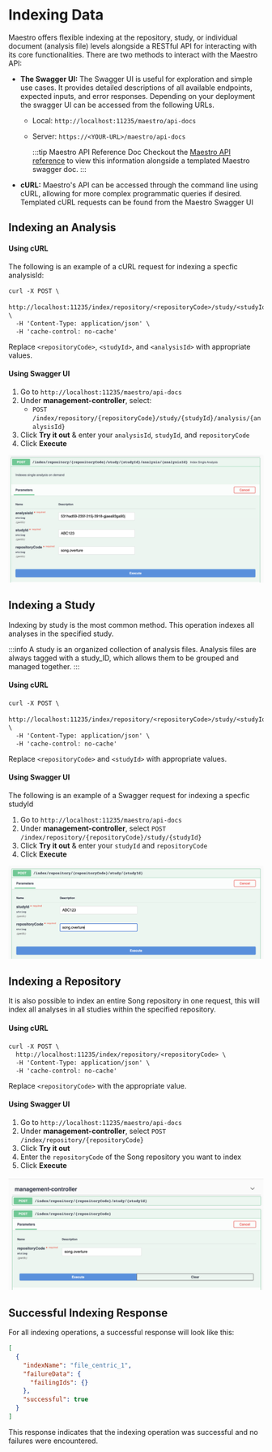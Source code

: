 # Indexing Data

Maestro offers flexible indexing at the repository, study, or individual document (analysis file) levels alongside a RESTful API for interacting with its core functionalities. There are two methods to interact with the Maestro API:

- **The Swagger UI:** The Swagger UI is useful for exploration and simple use cases. It provides detailed descriptions of all available endpoints, expected inputs, and error responses. Depending on your deployment the swagger UI can be accessed from the following URLs.
    - Local: `http://localhost:11235/maestro/api-docs`
    - Server: `https://<YOUR-URL>/maestro/api-docs`


      :::tip Maestro API Reference Doc
      Checkout the [Maestro API reference](https://docs.overture.bio/docs/core-software/Maestro/usage/api-reference) to view this information alongside a templated Maestro swagger doc.
      :::

- **cURL:** Maestro's API can be accessed through the command line using cURL, allowing for more complex programmatic queries if desired. Templated cURL requests can be found from the Maestro Swagger UI 

## Indexing an Analysis

#### Using cURL

The following is an example of a cURL request for indexing a specfic analysisId:

```shell
curl -X POST \
  http://localhost:11235/index/repository/<repositoryCode>/study/<studyId>/analysis/<analysisId> \
  -H 'Content-Type: application/json' \
  -H 'cache-control: no-cache'
```

Replace `<repositoryCode>`, `<studyId>`, and `<analysisId>` with appropriate values.

#### Using Swagger UI

  1. Go to `http://localhost:11235/maestro/api-docs`
  2. Under **management-controller**, select: 
      - `POST /index/repository/{repositoryCode}/study/{studyId}/analysis/{analysisId}`
  3. Click **Try it out** & enter your `analysisId`, `studyId`, and `repositoryCode`
  5. Click **Execute**

  ![Entity](../assets/index-analysis.png 'Index Analysis')

## Indexing a Study

Indexing by study is the most common method. This operation indexes all analyses in the specified study.

:::info
A study is an organized collection of analysis files. Analysis files are always tagged with a study_ID, which allows them to be grouped and managed together.
:::

#### Using cURL

```shell
curl -X POST \
  http://localhost:11235/index/repository/<repositoryCode>/study/<studyId> \
  -H 'Content-Type: application/json' \
  -H 'cache-control: no-cache'
```

Replace `<repositoryCode>` and `<studyId>` with appropriate values.

#### Using Swagger UI

The following is an example of a Swagger request for indexing a specfic studyId

1. Go to `http://localhost:11235/maestro/api-docs`
2. Under **management-controller**, select `POST /index/repository/{repositoryCode}/study/{studyId}`
3. Click **Try it out** & enter your `studyId` and `repositoryCode`
5. Click **Execute**

![Entity](../assets/index-study.png 'Index Study')

## Indexing a Repository

It is also possible to index an entire Song repository in one request, this will index all analyses in all studies within the specified repository.

#### Using cURL

```shell
curl -X POST \
  http://localhost:11235/index/repository/<repositoryCode> \
  -H 'Content-Type: application/json' \
  -H 'cache-control: no-cache'
```

Replace `<repositoryCode>` with the appropriate value.

#### Using Swagger UI

1. Go to `http://localhost:11235/maestro/api-docs`
2. Under **management-controller**, select `POST /index/repository/{repositoryCode}`
3. Click **Try it out**
4. Enter the `repositoryCode` of the Song repository you want to index
5. Click **Execute**

  ![Entity](../assets/index-repo2.png 'Index Repo')

## Successful Indexing Response

For all indexing operations, a successful response will look like this:

```json
[
  {
    "indexName": "file_centric_1",
    "failureData": {
      "failingIds": {}
    },
    "successful": true
  }
]
```

This response indicates that the indexing operation was successful and no failures were encountered.
